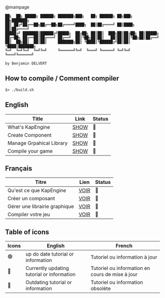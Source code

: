 @mainpage
```
██╗  ██╗ █████╗ ██████╗ ███████╗███╗   ██╗ ██████╗ ██╗███╗   ██╗███████╗
██║ ██╔╝██╔══██╗██╔══██╗██╔════╝████╗  ██║██╔════╝ ██║████╗  ██║██╔════╝
█████╔╝ ███████║██████╔╝█████╗  ██╔██╗ ██║██║  ███╗██║██╔██╗ ██║█████╗  
██╔═██╗ ██╔══██║██╔═══╝ ██╔══╝  ██║╚██╗██║██║   ██║██║██║╚██╗██║██╔══╝  
██║  ██╗██║  ██║██║     ███████╗██║ ╚████║╚██████╔╝██║██║ ╚████║███████╗
╚═╝  ╚═╝╚═╝  ╚═╝╚═╝     ╚══════╝╚═╝  ╚═══╝ ╚═════╝ ╚═╝╚═╝  ╚═══╝╚══════╝
                                                                        
by Benjamin DELVERT                               
```

## How to compile / Comment compiler
```
$> ./build.sh
```

## English
| Title                         | Link                                       | Status                 |
|-------------------------------|--------------------------------------------|------------------------|
| What's KapEngine              | [SHOW](Documentation/md/KapEngineEn.md)    | :large_orange_diamond: |
| Create Component              | [SHOW](Documentation/md/NewComponentEn.md) | :large_orange_diamond: |
| Manage Grpahical Library      | [SHOW](Documentation/md/LibGraphEn.md)     | :large_orange_diamond: |
| Compile your game             | [SHOW](Documentation/md/compileEn.md)      | :large_orange_diamond: |

## Français
| Titre                         | Lien                                       | Status                 |
|-------------------------------|--------------------------------------------|------------------------|
| Qu'est ce que KapEngine       | [VOIR](Documentation/md/KapEngineFr.md)    | :large_orange_diamond: |
| Créer un composant            | [VOIR](Documentation/md/NewComponentFr.md) | :large_orange_diamond: |
| Gérer une librairie graphique | [VOIR](Documentation/md/LibGraphFr.md)     | :large_orange_diamond: |
| Compiler votre jeu            | [VOIR](Documentation/md/compileFr.md)      | :large_orange_diamond: |

## Table of icons

| Icons                  | English                                    | French                                          |
|------------------------|--------------------------------------------|-------------------------------------------------|
| :green_circle:         | up do date tutorial or information         | Tutoriel ou information à jour                  |
| :large_orange_diamond: | Currently updating tutorial or information | Tutoriel ou information en cours de mise à jour |
| :red_circle:           | Outdating tutorial or information          | Tutoriel ou information obsolète                |
